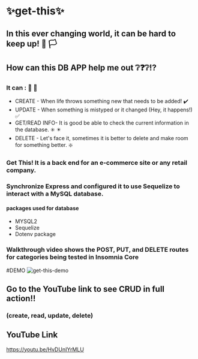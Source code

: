 #  ✨get-this✨

## In this ever changing world, it can be hard to keep up! :facepalm: 🏳️

## How can this DB APP help me out ❔❓❔⁉️

### It can : 🎊 🎉
* CREATE - When life throws something new that needs to be added! ✔️
* UPDATE - When something is mistyped or it changed (Hey, it happens!) ✅
* GET/READ INFO- It is good be able to check the current information in the database. ✳️ ✴️
* DELETE - Let's face it, sometimes it is better to delete and make room for something better. ❇️ 


### Get This! It is a back end for an e-commerce site or any retail company.



### Synchronize Express and configured it to use Sequelize to interact with a MySQL database.

#### packages used for database

* MYSQL2
* Sequelize
* Dotenv package

### Walkthrough video shows the POST, PUT, and DELETE routes for categories being tested in Insomnia Core

#DEMO
![get-this-demo](https://user-images.githubusercontent.com/80286982/129137032-4107091e-c005-49bf-bde4-ebf420378864.gif)

## Go to the YouTube link to see CRUD in full action!!
### (create, read, update, delete)

## YouTube Link
https://youtu.be/HvDUnIYrMLU
